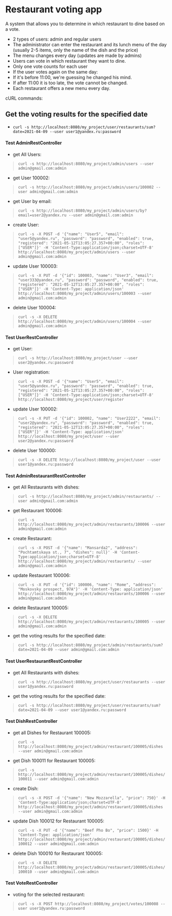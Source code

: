 # Restaurant voting app

A system that allows you to determine in which restaurant to dine based on a vote.

 * 2 types of users: admin and regular users
 * The administrator can enter the restaurant and its lunch menu of the day (usually 2-5 items, only the name of the dish and the price)
 * The menu changes every day (updates are made by admins)
 * Users can vote in which restaurant they want to dine.
 * Only one vote counts for each user
 * If the user votes again on the same day:
 * If it's before 11:00, we're guessing he changed his mind.
 * If after 11:00 it is too late, the vote cannot be changed.
 * Each restaurant offers a new menu every day.
 
 cURL commands:
 
 
 ## Get the voting results for the specified date
 
 * `curl -s http://localhost:8080/my_project/user/restaurants/sum?date=2021-04-09 --user user1@yandex.ru:password`
 
 
 #### Test AdminRestController
 
 - get All Users:

> `curl -s http://localhost:8080/my_project/admin/users --user admin@gmail.com:admin`

- get User 100002:
    
> `curl -s http://localhost:8080/my_project/admin/users/100002 --user admin@gmail.com:admin`

-  get User by email:

> `curl -s http://localhost:8080/my_project/admin/users/by?email=user2@yandex.ru --user admin@gmail.com:admin`

 - create User: 

> `curl -s -X POST -d '{"name": "User5",
      "email": "user5@yandex.ru",
      "password": "password",
      "enabled": true,
      "registered": "2021-05-12T13:05:27.357+00:00",
      "roles": ["USER"]}' -H 'Content-Type:application/json;charset=UTF-8' http://localhost:8080/my_project/admin/users --user admin@gmail.com:admin`

-  update User 100003:

> `curl -s -X PUT -d '{"id": 100003,
      "name": "User3",
      "email": "user333@yandex.ru",
       "password": "password",
      "enabled": true,
      "registered": "2021-05-12T13:05:27.357+00:00",
      "roles": ["USER"]}' -H 'Content-Type: application/json' http://localhost:8080/my_project/admin/users/100003 --user admin@gmail.com:admin`

- delete User 100004:

> `curl -s -X DELETE http://localhost:8080/my_project/admin/users/100004 --user admin@gmail.com:admin`


 #### Test UserRestController

- get User:
    
> `curl -s http://localhost:8080/my_project/user --user user2@yandex.ru:password`

- User registration:

> `curl -s -X POST -d '{"name": "User5",
   "email": "user5@yandex.ru",
   "password": "password",
   "enabled": true,
   "registered": "2021-05-12T13:05:27.357+00:00",
   "roles": ["USER"]}' -H 'Content-Type:application/json;charset=UTF-8' http://localhost:8080/my_project/user/register`

-  update User 100002:

> `curl -s -X PUT -d '{"id": 100002,
   "name": "User2222",
   "email": "user2@yandex.ru",
   "password": "password",
   "enabled": true,
   "registered": "2021-05-12T13:05:27.357+00:00",
   "roles": ["USER"]}' -H 'Content-Type: application/json' http://localhost:8080/my_project/user --user user2@yandex.ru:password`


- delete User 100000:

> `curl -s -X DELETE http://localhost:8080/my_project/user --user user1@yandex.ru:password`


 #### Test AdminRestaurantRestController

 - get All Restaurants with dishes:

> `curl -s http://localhost:8080/my_project/admin/restaurants/ --user admin@gmail.com:admin`

- get Restaurant 100006:
    
> `curl -s http://localhost:8080/my_project/admin/restaurants/100006 --user admin@gmail.com:admin`

 - create Restaurant: 

> `curl -s -X POST -d '{"name": "Mansarda2",
   "address": "Pochtamtskaya st., 7",
   "dishes": null}' -H 'Content-Type:application/json;charset=UTF-8' http://localhost:8080/my_project/admin/restaurants/ --user admin@gmail.com:admin`

-  update Restaurant 100006:

> `curl -s -X PUT -d '{"id": 100006,
      "name": "Rome",
      "address": "Moskovsky prospect, 97A"}' -H 'Content-Type: application/json' http://localhost:8080/my_project/admin/restaurants/100006 --user admin@gmail.com:admin`

- delete Restaurant 100005:

> `curl -s -X DELETE http://localhost:8080/my_project/admin/restaurants/100005 --user admin@gmail.com:admin`

 - get the voting results for the specified date:

> `curl -s http://localhost:8080/my_project/admin/restaurants/sum?date=2021-04-09 --user admin@gmail.com:admin`


 #### Test UserRestaurantRestController

 - get All Restaurants with dishes:

> `curl -s http://localhost:8080/my_project/user/restaurants --user user1@yandex.ru:password`

 - get the voting results for the specified date:

> `curl -s http://localhost:8080/my_project/user/restaurants/sum?date=2021-04-09 --user user1@yandex.ru:password`


 #### Test DishRestController

 - get all Dishes for Restaurant 100005:

> `curl -s http://localhost:8080/my_project/admin/restaurant/100005/dishes --user admin@gmail.com:admin`

- get Dish 100011 for Restaurant 100005:
    
> `curl -s http://localhost:8080/my_project/admin/restaurant/100005/dishes/100011 --user admin@gmail.com:admin`

 - create Dish: 

> `curl -s -X POST -d '{"name": "New Mozzarella",
   "price": 750}' -H 'Content-Type:application/json;charset=UTF-8' http://localhost:8080/my_project/admin/restaurant/100005/dishes --user admin@gmail.com:admin`

-  update Dish 100012 for Restaurant 100005:

> `curl -s -X PUT -d '{"name": "Beef Pho Bo",
            "price": 1500}' -H 'Content-Type: application/json' http://localhost:8080/my_project/admin/restaurant/100005/dishes/100012 --user admin@gmail.com:admin`

- delete Dish 100010 for Restaurant 100005:

> `curl -s -X DELETE http://localhost:8080/my_project/admin/restaurant/100005/dishes/100010 --user admin@gmail.com:admin`


 #### Test VoteRestController

 - voting for the selected restaurant:

> `curl -s -X POST http://localhost:8080/my_project/votes/100008 --user user1@yandex.ru:password`

